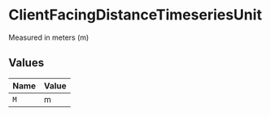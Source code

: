 # ClientFacingDistanceTimeseriesUnit

Measured in meters (m)


## Values

| Name  | Value |
| ----- | ----- |
| `M`   | m     |